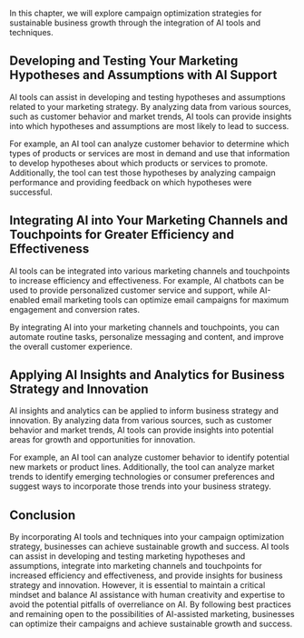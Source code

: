 
In this chapter, we will explore campaign optimization strategies for sustainable business growth through the integration of AI tools and techniques.

Developing and Testing Your Marketing Hypotheses and Assumptions with AI Support
--------------------------------------------------------------------------------

AI tools can assist in developing and testing hypotheses and assumptions related to your marketing strategy. By analyzing data from various sources, such as customer behavior and market trends, AI tools can provide insights into which hypotheses and assumptions are most likely to lead to success.

For example, an AI tool can analyze customer behavior to determine which types of products or services are most in demand and use that information to develop hypotheses about which products or services to promote. Additionally, the tool can test those hypotheses by analyzing campaign performance and providing feedback on which hypotheses were successful.

Integrating AI into Your Marketing Channels and Touchpoints for Greater Efficiency and Effectiveness
----------------------------------------------------------------------------------------------------

AI tools can be integrated into various marketing channels and touchpoints to increase efficiency and effectiveness. For example, AI chatbots can be used to provide personalized customer service and support, while AI-enabled email marketing tools can optimize email campaigns for maximum engagement and conversion rates.

By integrating AI into your marketing channels and touchpoints, you can automate routine tasks, personalize messaging and content, and improve the overall customer experience.

Applying AI Insights and Analytics for Business Strategy and Innovation
-----------------------------------------------------------------------

AI insights and analytics can be applied to inform business strategy and innovation. By analyzing data from various sources, such as customer behavior and market trends, AI tools can provide insights into potential areas for growth and opportunities for innovation.

For example, an AI tool can analyze customer behavior to identify potential new markets or product lines. Additionally, the tool can analyze market trends to identify emerging technologies or consumer preferences and suggest ways to incorporate those trends into your business strategy.

Conclusion
----------

By incorporating AI tools and techniques into your campaign optimization strategy, businesses can achieve sustainable growth and success. AI tools can assist in developing and testing marketing hypotheses and assumptions, integrate into marketing channels and touchpoints for increased efficiency and effectiveness, and provide insights for business strategy and innovation. However, it is essential to maintain a critical mindset and balance AI assistance with human creativity and expertise to avoid the potential pitfalls of overreliance on AI. By following best practices and remaining open to the possibilities of AI-assisted marketing, businesses can optimize their campaigns and achieve sustainable growth and success.
